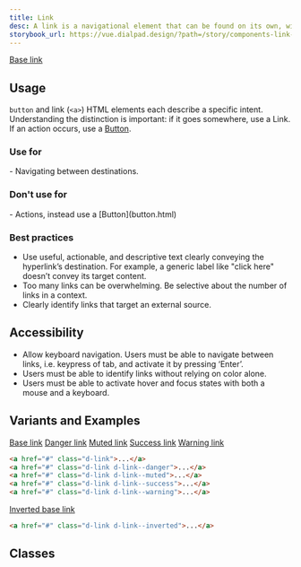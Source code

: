 ```yaml
---
title: Link
desc: A link is a navigational element that can be found on its own, within other text, or directly following content.
storybook_url: https://vue.dialpad.design/?path=/story/components-link--default
---
```

<code-well-header>
  <a href="#" class="d-link">Base link</a>
</code-well-header>

## Usage
`button` and link (`<a>`) HTML elements each describe a specific intent. Understanding the distinction is important: if it goes somewhere, use a Link. If an action occurs, use a [Button](button.html).

<div class="dialtone-usage">
  <div class="dialtone-usage__item dialtone-usage__item--do">
    <h3 class="dialtone-usage__hd dialtone-usage__hd--do"><icon-checkmark /> Use for</h3>
    <div class="dialtone-usage__bd">
<Markdown>
- Navigating between destinations.
</Markdown>
    </div>
  </div>
  <div class="dialtone-usage__item dialtone-usage__item--dont">
    <h3 class="dialtone-usage__hd dialtone-usage__hd--dont"><icon-close /> Don't use for</h3>
    <div class="dialtone-usage__bd">
<Markdown>
- Actions, instead use a [Button](button.html)
</Markdown>
    </div>
  </div>
</div>

### Best practices
- Use useful, actionable, and descriptive text clearly conveying the hyperlink’s destination. For example, a generic label like "click here" doesn’t convey its target content.
- Too many links can be overwhelming. Be selective about the number of links in a context.
- Clearly identify links that target an external source.

## Accessibility
- Allow keyboard navigation. Users must be able to navigate between links, i.e. keypress of tab, and activate it by pressing ‘Enter’.
- Users must be able to identify links without relying on color alone.
- Users must be able to activate hover and focus states with both a mouse and a keyboard.

## Variants and Examples
<code-well-header>
  <a href="#" class="d-link">Base link</a>
  <a href="#" class="d-link d-link--danger">Danger link</a>
  <a href="#" class="d-link d-link--muted">Muted link</a>
  <a href="#" class="d-link d-link--success">Success link</a>
  <a href="#" class="d-link d-link--warning">Warning link</a>
</code-well-header>

```html
<a href="#" class="d-link">...</a>
<a href="#" class="d-link d-link--danger">...</a>
<a href="#" class="d-link d-link--muted">...</a>
<a href="#" class="d-link d-link--success">...</a>
<a href="#" class="d-link d-link--warning">...</a>
```

<code-well-header bgclass="d-bgc-black-800">
  <a href="#" class="d-link d-link--inverted">Inverted base link</a>
</code-well-header>

```html
<a href="#" class="d-link d-link--inverted">...</a>
```

## Classes
<component-class-table component-name="link"></component-class-table>

<script setup>
  import Markdown from "@baseComponents/Markdown.vue";
</script>